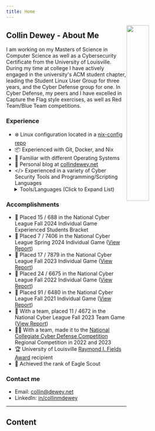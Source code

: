 ```yaml
---
title: Home
---
```

<img
  src="/images/home/Sunset.svg"
  style="
  width: 35%;
  max-width: 256px;
  float: right;
  ">

## Collin Dewey - About Me

I am working on my Masters of Science in Computer Science as well as a Cybersecurity Certificate from the University of Louisville. During my time at college I have actively engaged in the university's ACM student chapter, leading the Student Linux User Group for three years, and the Cyber Defense group for one. In Cyber Defense, my peers and I have excelled in Capture the Flag style exercises, as well as Red Team/Blue Team competitions.
<!--I have actively engaged in UofL's ACM student chapter, where I lead the Student Linux User Group and spearhead the Cyber Defense Team.
My peers and I have consistently excelled in capture the flag style challenges and Red Team/Blue Team competitions, putting our knowledge into action.-->

### Experience
- ❄️ Linux configuration located in a [nix-config repo](https://github.com/CollinDewey/nix-config)
- 📦 Experienced with Git, Docker, and Nix
- 🐧 Familiar with different Operating Systems
- 📖 Personal blog at [collindewey.net](https://collindewey.net/)
- </> Experienced in a variety of Cyber Security Tools and Programming/Scripting Languages
<details style="margin-left: 1.6em;margin-top: -1em"><summary>Tools/Languages (Click to Expand List)</summary>

  - Programming: C, C++, Java, Python 3, Javascript, SQL
  - Scripting: Bash/Zsh, Powershell, Lua
  - Formatting: HTML, CSS, Markdown
  - Packaging: Docker, Nix
  - Linux: NixOS, Kali, Ubuntu/Debian, Arch, Red Hat Derivatives
  - Source Control: Git, GitHub, GitHub Actions
  - Cybersecurity: Digital Forensics, Network Packet Analysis (Wireshark), hashcat, Burp Suite, etc.
</details>


### Accomplishments
- 🏅 Placed 15 / 688 in the National Cyber League Fall 2024 Individual Game Experienced Students Bracket
- 🏅 Placed 7 / 7406 in the National Cyber League Spring 2024 Individual Game ([View Report](https://cyberskyline.com/report/A3P98W8NBN5G))
- 🏅 Placed 17 / 7879 in the National Cyber League Fall 2023 Individual Game ([View Report](https://cyberskyline.com/report/X61A1YJP1AXG))
- 🏅 Placed 24 / 6675 in the National Cyber League Fall 2022 Individual Game ([View Report](https://cyberskyline.com/report/FHXANT5RYA63))
- 🏅 Placed 91 / 6480 in the National Cyber League Fall 2021 Individual Game ([View Report](https://cyberskyline.com/report/PJ8CXA11K9DX))
- 🏅 With a team, placed 11 / 4672 in the National Cyber League Fall 2023 Team Game ([View Report](https://cyberskyline.com/report/48E67EVGQT6C))
- 👨‍💻 With a team, made it to the [National Collegiate Cyber Defense Competition](https://www.nationalccdc.org/) Regional Competition in 2022 and 2023
- 🏆 University of Louisville [Raymond I. Fields Award](https://web.archive.org/web/20230522163630/https://engineering.louisville.edu/about/ourstudents/honorsawards/) recipient
- 🦅 Achieved the rank of Eagle Scout

### Contact me
- Email: collin@dewey.net
- LinkedIn: [in/collinmdewey](https://www.linkedin.com/in/collinmdewey/)

---

## Content
